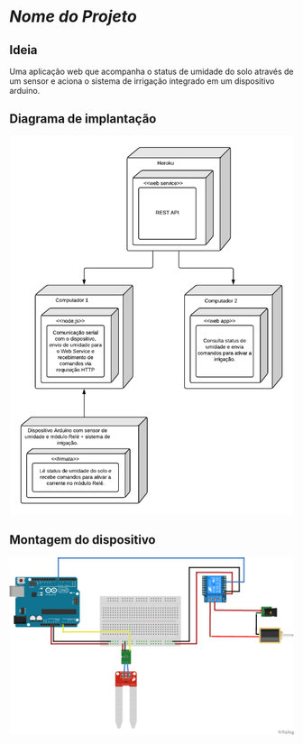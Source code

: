 # *Nome do Projeto*

## Ideia

Uma aplicação web que acompanha o status de umidade do solo através de um sensor e aciona o sistema de irrigação integrado em um dispositivo arduino.

## Diagrama de implantação

![](diagrama.png)


## Montagem do dispositivo

![](model.png)
